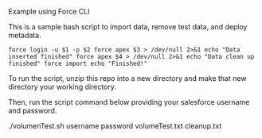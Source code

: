 Example using Force CLI

This is a sample bash script to import data, remove test data, and deploy metadata.

`
force login -u $1 -p $2
force apex $3 > /dev/null 2>&1
echo "Data inserted finished"
force apex $4 > /dev/null 2>&1
echo "Data clean up finished"
force import
echo "Finished!"
`

To run the script, unzip this repo into a new directory and make that new directory your working directory.

Then, run the script command below providing your salesforce username and password.

./volumenTest.sh username password volumeTest.txt cleanup.txt 

